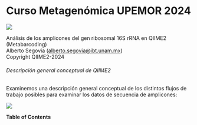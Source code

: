# Curso Metagenómica UPEMOR 2024
![](https://qiime2.org/assets/img/qiime2.svg)

Análisis de los amplicones del gen ribosomal 16S rRNA en QIIME2 (Metabarcoding)                   
Alberto Segovia (alberto.segovia@ibt.unam.mx)                       
Copyright QIIME2-2024	

###### Descripción general conceptual de QIIME2 
Examinemos una descripción general conceptual de los distintos flujos de trabajo posibles para examinar los datos de secuencia de amplicones:

![](https://docs.qiime2.org/2023.9/_images/overview.png)


**Table of Contents**
